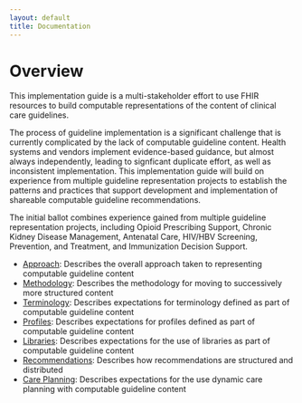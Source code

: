 ```yaml
---
layout: default
title: Documentation
---
```


# Overview

This implementation guide is a multi-stakeholder effort to use FHIR resources to build computable representations of the content of clinical care guidelines.

The process of guideline implementation is a significant challenge that is currently complicated by the lack of computable guideline content. Health systems and vendors implement evidence-based guidance, but almost always independently, leading to signficant duplicate effort, as well as inconsistent implementation. This implementation guide will build on experience from multiple guideline representation projects to establish the patterns and practices that support development and implementation of shareable computable guideline recommendations.

The initial ballot combines experience gained from multiple guideline representation projects, including Opioid Prescribing Support, Chronic Kidney Disease Management, Antenatal Care, HIV/HBV Screening, Prevention, and Treatment, and Immunization Decision Support.

* [Approach](documentation-approach.html): Describes the overall approach taken to representing computable guideline content
* [Methodology](documentation-methodology.html): Describes the methodology for moving to successively more structured content
* [Terminology](documentation-terminology.html): Describes expectations for terminology defined as part of computable guideline content
* [Profiles](documentation-profiles.html): Describes expectations for profiles defined as part of computable guideline content
* [Libraries](documentation-libraries.html): Describes expectations for the use of libraries as part of computable guideline content
* [Recommendations](documentation-recommendations.html): Describes how recommendations are structured and distributed
* [Care Planning](documentation-careplanning.html): Describes expectations for the use dynamic care planning with computable guideline content
